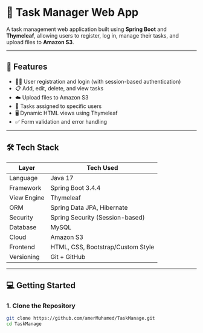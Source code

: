 # 📝 Task Manager Web App

A task management web application built using **Spring Boot** and **Thymeleaf**, allowing users to register, log in, manage their tasks, and upload files to **Amazon S3**.

---

## 🚀 Features

- 🧑‍💻 User registration and login (with session-based authentication)
- 📋 Add, edit, delete, and view tasks
- ☁️ Upload files to Amazon S3
- 📂 Tasks assigned to specific users
- 🖥️ Dynamic HTML views using Thymeleaf
- ✅ Form validation and error handling

---

## 🛠️ Tech Stack

| Layer        | Tech Used                          |
|--------------|------------------------------------|
| Language     | Java 17                            |
| Framework    | Spring Boot 3.4.4                  |
| View Engine  | Thymeleaf                          |
| ORM          | Spring Data JPA, Hibernate         |
| Security     | Spring Security (Session-based)    |
| Database     | MySQL                              |
| Cloud        | Amazon S3                          |
| Frontend     | HTML, CSS, Bootstrap/Custom Style  |
| Versioning   | Git + GitHub                       |

---

## 💻 Getting Started

### 1. Clone the Repository
```bash
git clone https://github.com/amerMuhamed/TaskManage.git
cd TaskManage
